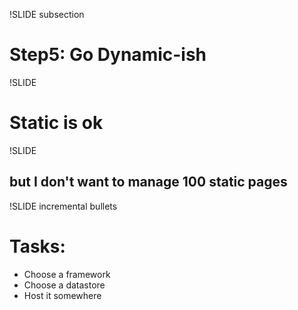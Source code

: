 !SLIDE subsection

# Step5: Go Dynamic-ish

!SLIDE

# Static is ok

!SLIDE

## but I don't want to manage 100 static pages

!SLIDE incremental bullets

# Tasks:
* Choose a framework
* Choose a datastore
* Host it somewhere